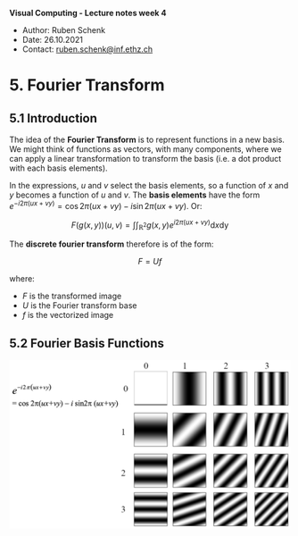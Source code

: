 **Visual Computing - Lecture notes week 4**

- Author: Ruben Schenk
- Date: 26.10.2021
- Contact: ruben.schenk@inf.ethz.ch

# 5. Fourier Transform

## 5.1 Introduction

The idea of the **Fourier Transform** is to represent functions in a new basis. We might think of functions as vectors, with many components, where we can apply a linear transformation to transform the basis (i.e. a dot product with each basis elements).

In the expressions, $u$ and $v$ select the basis elements, so a function of $x$ and $y$ becomes a function of $u$ and $v$. The **basis elements** have the form $e^{-i2 \pi (ux + vy)} = \cos 2 \pi (ux + vy) - i \sin 2 \pi (ux + vy)$. Or:

$$F(g(x, \, y))(u, \, v) = \int \int_{\mathbb{R}^2} g(x, \, y)e^{i2 \pi (ux + vy)}\text{d}x \text{dy}$$

The **discrete fourier transform** therefore is of the form:

$$F = Uf$$

where:

- $F$ is the transformed image
- $U$ is the Fourier transform base
- $f$ is the vectorized image

## 5.2 Fourier Basis Functions

![](./Figures/VisComp_Fig4-1.PNG)

